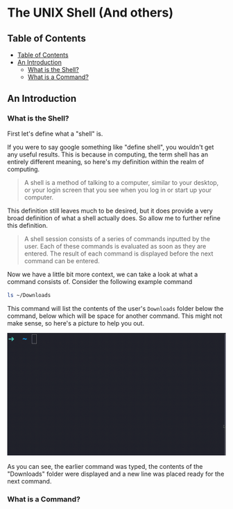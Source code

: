 # The UNIX Shell (And others)

## Table of Contents

- [Table of Contents](#table-of-contents)
- [An Introduction](#an-introduction)
  - [What is the Shell?](#what-is-the-shell)
  - [What is a Command?](#what-is-a-command)

## An Introduction

### What is the Shell?

First let's define what a "shell" is.

If you were to say google something like "define shell", you wouldn't get any
useful results. This is because in computing, the term shell has an entirely
different meaning, so here's my definition within the realm of computing.

> A shell is a method of talking to a computer, similar to your desktop, or
> your login screen that you see when you log in or start up your computer.

This definition still leaves much to be desired, but it does provide a very
broad definition of what a shell actually does. So allow me to further refine
this definition.

> A shell session consists of a series of commands inputted by the user. Each
> of these commands is evaluated as soon as they are entered. The result of
> each command is displayed before the next command can be entered.

Now we have a little bit more context, we can take a look at what a command
consists of. Consider the following example command

```sh
ls ~/Downloads
```

This command will list the contents of the user's `Downloads` folder below the
command, below which will be space for another command. This might not make
sense, so here's a picture to help you out.

![A simple command line session](assets/lsdownloads.gif)

As you can see, the earlier command was typed, the contents of the "Downloads"
folder were displayed and a new line was placed ready for the next command.

### What is a Command?



